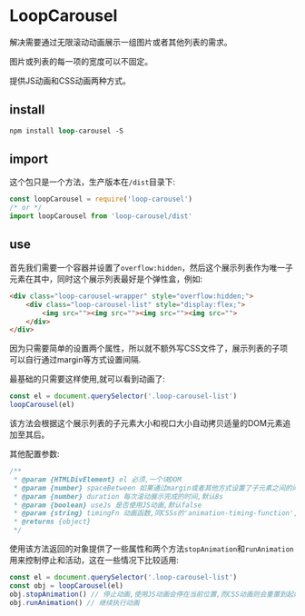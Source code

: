 # LoopCarousel
解决需要通过无限滚动动画展示一组图片或者其他列表的需求。

图片或列表的每一项的宽度可以不固定。

提供JS动画和CSS动画两种方式。

## install
```ps
npm install loop-carousel -S
```

## import

这个包只是一个方法，生产版本在`/dist`目录下:
```js
const loopCarousel = require('loop-carousel')
/* or */
import loopCarousel from 'loop-carousel/dist'
```

## use
首先我们需要一个容器并设置了`overflow:hidden`，然后这个展示列表作为唯一子元素在其中，同时这个展示列表最好是个弹性盒，例如: 
```html
<div class="loop-carousel-wrapper" style="overflow:hidden;">
    <div class="loop-carousel-list" style="display:flex;">
        <img src=""><img src=""><img src=""><img src="">
    </div>
</div>
```
因为只需要简单的设置两个属性，所以就不额外写CSS文件了，展示列表的子项可以自行通过margin等方式设置间隔.    


最基础的只需要这样使用,就可以看到动画了:    
```js
const el = document.querySelector('.loop-carousel-list')
loopCarousel(el)
```
该方法会根据这个展示列表的子元素大小和视口大小自动拷贝适量的DOM元素追加至其后。

其他配置参数:
```js
/**
 * @param {HTMLDivElement} el 必须,一个块DOM
 * @param {number} spaceBetween 如果通过margin或者其他方式设置了子元素之间的间隔,请传入这个间隔的px值,默认0
 * @param {number} duration 每次滚动展示完成的时间,默认8s
 * @param {boolean} useJs 是否使用JS动画,默认false
 * @param {string} timingFn 动画函数,同CSSs的'animation-timing-function',使用JS动画的情况下无效只允许默认值'linear'
 * @returns {object} 
 */
```

使用该方法返回的对象提供了一些属性和两个方法`stopAnimation`和`runAnimation`用来控制停止和活动，这在一些情况下比较适用:
```js
const el = document.querySelector('.loop-carousel-list')
const obj = loopCarousel(el)
obj.stopAnimation() // 停止动画,使用JS动画会停在当前位置,而CSS动画则会重置到起始位置
obj.runAnimation() // 继续执行动画
```